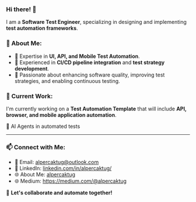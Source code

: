 ### Hi there! 👋

I am a **Software Test Engineer**, specializing in designing and implementing **test automation frameworks**.

### 🚀 About Me:
- 🔹 Expertise in **UI, API, and Mobile Test Automation**.
- 🔹 Experienced in **CI/CD pipeline integration** and **test strategy development**.
- 🔹 Passionate about enhancing software quality, improving test strategies, and enabling continuous testing.

### 🔭 Current Work:
I'm currently working on a **Test Automation Template** that will include **API, browser, and mobile application automation**.

🤔 AI Agents in automated tests

---

### 📫 Connect with Me:
- 📩 Email: [alpercaktug@outlook.com](mailto:alpercaktug@outlook.com)
- 💼 LinkedIn: [linkedin.com/in/alpercaktug/](https://linkedin.com/in/alpercaktug/)
- 🌐 About Me: [alpercaktug](https://alpercaktug.github.io)
- 🌐 Medium: https://medium.com/@alpercaktug

🚀 **Let's collaborate and automate together!**



<!--
**alpercaktug/alpercaktug** is a ✨ _special_ ✨ repository because its `README.md` (this file) appears on your GitHub profile.

Here are some ideas to get you started:

- 🔭 I’m currently working on ...
- 🌱 I’m currently learning ...
- 👯 I’m looking to collaborate on ...
- 🤔 I’m looking for help with ...
- 💬 Ask me about ...
- 📫 How to reach me: ...
- 😄 Pronouns: ...
- ⚡ Fun fact: ...
-->
